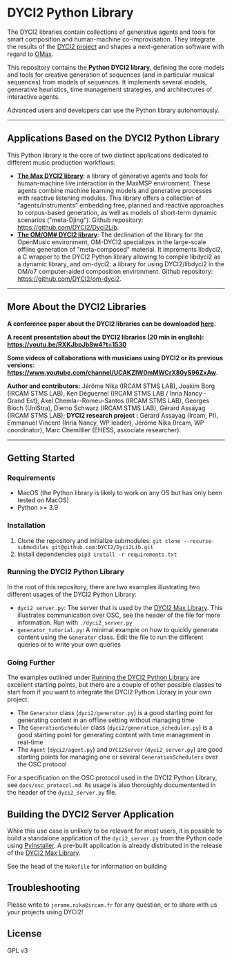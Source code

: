 # DYCI2 Python Library

The DYCI2 libraries contain collections of generative agents and tools for smart composition and human-machine co-improvisation. 
They integrate the results of the [DYCI2 project](http://repmus.ircam.fr/dyci2/home) and shapes a next-generation software with regard to [OMax](https://github.com/DYCI2/OMax4). 

This repository contains the __Python DYCI2 library__, defining the core models and tools for creative generation of sequences (and in particular musical sequences) from models of sequences. It implements several models, generative heuristics, time management strategies, and architectures of interactive agents. 

Advanced users and developers can use the Python library autonomously.

---

## Applications Based on the DYCI2 Python Library

This Python library is the core of two distinct applications dedicated to different music production workflows:

* __[The Max DYCI2 library](https://github.com/DYCI2/Dyci2Lib/releases)__: a library of generative agents and tools for human-machine live interaction in the MaxMSP environment. These agents combine machine learning models and generative processes with reactive listening modules. This library offers a collection of “agents/instruments” embedding free, planned and reactive approaches to corpus-based generation, as well as models of short-term dynamic scenarios ("meta-Djing"). Github repository: https://github.com/DYCI2/Dyci2Lib.
* __[The OM/OM\# DYCI2 library](https://github.com/DYCI2/om-dyci2/releases)__: The declination of the library for the OpenMusic environment, OM-DYCI2 specializes in the large-scale offline generation of "meta-composed" material. It imprements libdyci2, a C wrapper to the DYCI2 Python library allowing to compile libdyci2 as a dynamic library, and om-dyci2: a library for using DYCI2/libdyci2 in the OM/o7 computer-aided composition environment. Github repository: https://github.com/DYCI2/om-dyci2.


------

## More About the DYCI2 Libraries

__A conference paper about the DYCI2 libraries can be downloaded [here](https://hal.archives-ouvertes.fr/hal-01583089/document).__

__A recent presentation about the DYCI2 libraries (20 min in english): https://youtu.be/RXKJbpJb8w4?t=1530__

__Some videos of collaborations with musicians using DYCI2 or its previous versions: https://www.youtube.com/channel/UCAKZIW0mMWCrX80yS96ZxAw__.

__Author and contributors:__ Jérôme Nika (IRCAM STMS LAB), Joakim Borg (IRCAM STMS LAB), Ken Déguernel (IRCAM STMS LAB / Inria Nancy - Grand Est), Axel Chemla--Romeu-Santos (IRCAM STMS LAB), Georges Bloch (UniStra), Diemo Schwarz (IRCAM STMS LAB), Gérard Assayag (IRCAM STMS LAB); 
__DYCI2 research project :__ Gérard Assayag (Ircam, PI), Emmanuel Vincent (Inria Nancy, WP leader), Jérôme Nika (Ircam, WP coordinator), Marc Chemillier (EHESS, associate researcher).

------

## Getting Started

### Requirements
* MacOS (the Python library is likely to work on any OS but has only been tested on MacOS)
* Python >= 3.9

### Installation
1. Clone the repository and initialize submodules: `git clone --recurse-submodules git@github.com:DYCI2/Dyci2Lib.git` 
2. Install dependencies `pip3 install -r requirements.txt`

### Running the DYCI2 Python Library
In the root of this repository, there are two examples illustrating two different usages of the DYCI2 Python Library:
* `dyci2_server.py`: The server that is used by the [DYCI2 Max Library](https://github.com/DYCI2/Dyci2Lib/releases). This illustrates communication over OSC, see the header of the file for more information. Run with `./dyci2_server.py`
* `generator_tutorial.py`: A minimal example on how to quickly generate content using the `Generator` class. Edit the file to run the different queries or to write your own queries

### Going Further
The examples outlined under [Running the DYCI2 Python Library](#Running-the-DYCI2-Python-Library) are excellent starting points, but there are a couple of other possible classes to start from if you want to integrate the DYCI2 Python Library in your own project:
* The `Generator` class (`dyci2/generator.py`) is a good starting point for generating content in an offline setting without managing time
* The `GenerationScheduler` class (`dyci2/generation_scheduler.py`) is a good starting point for generating content with time management in real-time 
* The `Agent` (`dyci2/agent.py`) and `DYCI2Server` (`dyci2_server.py`) are good starting points for managing one or several `GenerationSchedulers` over the OSC protocol

For a specification on the OSC protocol used in the DYCI2 Python Library, see `docs/osc_protocol.md`. Its usage is also thoroughly documentented in the header of the `dyci2_server.py` file.

## Building the DYCI2 Server Application
While this use case is unlikely to be relevant for most users, it is possible to build a standalone application of the `dyci2_server.py` from the Python code using [PyInstaller](https://pyinstaller.org/en/stable/). A pre-built application is already distributed in the release of the [DYCI2 Max Library](https://github.com/DYCI2/Dyci2Lib/releases). 

See the head of the `Makefile` for information on building 


## Troubleshooting
Please write to `jerome.nika@ircam.fr` for any question, or to share with us your projects using DYCI2!

## License
GPL v3


